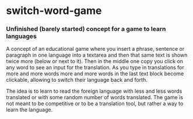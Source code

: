 # switch-word-game

### Unfinished (barely started) concept for a game to learn languages

A concept of an educational game where you insert a phrase, sentence or paragraph in one language into a textarea and then that same text is shown twice more (below or next to it). Then in the middle one copy you click on any word to see an input for the translation. As you type in translations for more and more words more and more words in the last text block become clickable, allowing to switch their language back and forth.

The idea is to learn to read the foreign language with less and less words translated or with some random number of words translated. The game is not meant to be competitive or to be a translation tool, but rather a way to learn the language.
